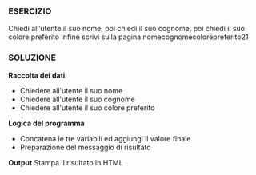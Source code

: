 ### ESERCIZIO 
Chiedi all’utente il suo nome,
poi chiedi il suo cognome,
poi chiedi il suo colore preferito
Infine scrivi sulla pagina nomecognomecolorepreferito21

### SOLUZIONE 
**Raccolta dei dati**
- Chiedere all'utente il suo nome
- Chiedere all'utente il suo cognome
- Chiedere all'utente il suo colore preferito 

**Logica del programma**
- Concatena le tre variabili ed aggiungi il valore finale 
- Preparazione del messaggio di risultato 

**Output**
Stampa il risultato in HTML
